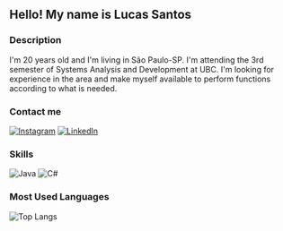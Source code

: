 ## Hello! My name is Lucas Santos 

### Description 

I'm 20 years old and I'm living in São Paulo-SP. I'm attending the 3rd semester of Systems Analysis and Development at UBC. I'm looking for experience in the area and make myself available to perform functions according to what is needed.

### Contact me 
[![Instagram](https://img.shields.io/badge/Instagram-000?style=for-the-badge&logo=instagram)](https://www.instagram.com/slucas.santos/)
[![LinkedIn](https://img.shields.io/badge/LinkedIn-000?style=for-the-badge&logo=linkedin&logoColor=0E76A8)](https://www.linkedin.com/in/lucas-dos-reis-soares-santos-283309236/)

### Skills 

![Java](https://img.shields.io/badge/Java-000?style=for-the-badge&logo=java)
![C#](https://img.shields.io/badge/C%23-000?style=for-the-badge&logo=c-sharp&logoColor=823085)

### Most Used Languages 

![Top Langs](https://github-readme-stats-git-masterrstaa-rickstaa.vercel.app/api/top-langs/?username=SEUUSERNAME&bg_color=000&border_color=30A3DC&title_color=E94D5F&text_color=FFF)
